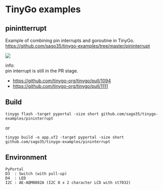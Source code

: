 # TinyGo examples

## pinintterrupt

Example of combining pin interrupts and goroutine in TinyGo.  
https://github.com/sago35/tinygo-examples/tree/master/pininterrupt  

[![](https://img.youtube.com/vi/A-EA5iqDp7k/0.jpg)](https://www.youtube.com/watch?v=A-EA5iqDp7k)

info:  
pin interrupt is still in the PR stage.  

* https://github.com/tinygo-org/tinygo/pull/1094
* https://github.com/tinygo-org/tinygo/pull/1111

## Build

```
tinygo flash -target pyportal -size short github.com/sago35/tinygo-examples/pininterrupt
```

or

```
tinygo build -o app.uf2 -target pyportal -size short github.com/sago35/tinygo-examples/pininterrupt
```

## Environment

```
PyPortal
D3  : Switch (with pull-up)
D4  : LED
I2C : AE-AQM0802A (I2C 8 x 2 character LCD with st7032)
```
